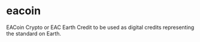 eacoin
======

EACoin Crypto or EAC Earth Credit to be used as digital credits representing the standard on Earth.
